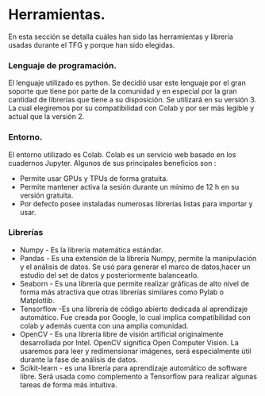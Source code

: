 # Herramientas.

En esta sección se detalla cuáles han sido las herramientas y librería usadas durante el TFG y porque han sido elegidas.

### Lenguaje de programación.

El lenguaje utilizado es python. Se decidió usar este lenguaje por el gran soporte que tiene por parte de la comunidad y en especial por la gran cantidad de librerías que tiene a su disposición. Se utilizará en su versión 3. La cual elegiremos por su compatibilidad con Colab y por ser más legible y actual que la versión 2. 

### Entorno.

El entorno utilizado es Colab. Colab es un servicio web basado en los cuadernos Jupyter. Algunos de sus principales beneficios son :
- Permite usar GPUs y TPUs de forma gratuita.
- Permite mantener activa la sesión durante un mínimo de 12 h en su versión gratuita.
- Por defecto posee instaladas numerosas librerías listas para importar y usar.

### Librerías

- Numpy - Es la librería matemática estándar.
- Pandas - Es una extensión de la librería Numpy, permite la manipulación y el análisis de datos. Se usó para generar el marco de datos,hacer un estudio del set de datos y posteriormente balancearlo.
- Seaborn - Es una librería que permite realizar gráficas de alto nivel de forma más atractiva que otras librerías similares como Pylab o Matplotlib.
- Tensorflow -Es una librería de código abierto dedicada al aprendizaje automático. Fue creada por Google, lo cual implica compatibilidad con colab y además cuenta con una amplia comunidad.
- OpenCV - Es una librería libre de visión artificial originalmente desarrollada por Intel. OpenCV significa Open Computer Vision. La usaremos para leer y redimensionar imágenes, será especialmente útil durante la fase de análisis de datos.
- Scikit-learn - es una librería para aprendizaje automático de software libre. Será usada como complemento a Tensorflow para realizar algunas tareas de forma más intuitiva.